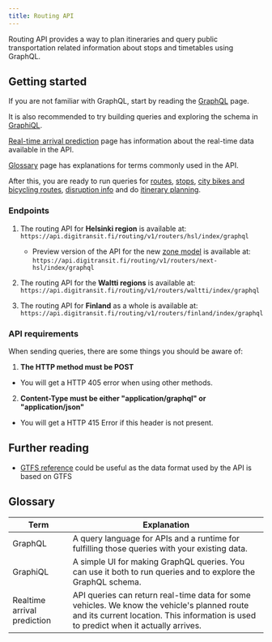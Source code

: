 ```yaml
---
title: Routing API
---
```

Routing API provides a way to plan itineraries and query public transportation related
information about stops and timetables using GraphQL.

## Getting started

If you are not familiar with GraphQL, start by reading the [GraphQL](./0-graphql/) page. 

It is also recommended to try building queries and exploring the schema in [GraphiQL](./1-graphiql/). 

[Real-time arrival prediction](./3-realtime-arrival-prediction/) page has information about the real-time data available in the API.

[Glossary](./2-glossary/) page has explanations for terms commonly used in the API.

After this, you are ready to run queries for [routes](./routes/), [stops](./stops), [city bikes and bicycling routes](./bicycling/), [disruption info](./disruption-info/) and do [itinerary planning](./itinerary-planning/).

### Endpoints

1. The routing API for **Helsinki region** is available at:<br/>`https://api.digitransit.fi/routing/v1/routers/hsl/index/graphql`
   * Preview version of the API for the new [zone model](https://www.hsl.fi/en/newzones) is available at:<br/>`https://api.digitransit.fi/routing/v1/routers/next-hsl/index/graphql` 

2. The routing API for the **Waltti regions** is available at:<br/>`https://api.digitransit.fi/routing/v1/routers/waltti/index/graphql`

3. The routing API for **Finland** as a whole is available at:<br/>`https://api.digitransit.fi/routing/v1/routers/finland/index/graphql`

### API requirements

When sending queries, there are some things you should be aware of:

1. **The HTTP method must be POST**
- You will get a HTTP 405 error when using other methods.

2. **Content-Type must be either "application/graphql" or "application/json"**
- You will get a HTTP 415 Error if this header is not present.

## Further reading

* [GTFS reference](https://developers.google.com/transit/gtfs/reference/#field_definitions) could be useful as the data format used by the API is based on GTFS

## Glossary

| Term                                  | Explanation                     |
|---------------------------------------|---------------------------------|
| GraphQL                               | A query language for APIs and a runtime for fulfilling those queries with your existing data.
| GraphiQL                              | A simple UI for making GraphQL queries. You can use it both to run queries and to explore the GraphQL schema.
| Realtime arrival prediction           | API queries can return real-time data for some vehicles. We know the vehicle's planned route and its current location. This information is used to predict when it actually arrives.
